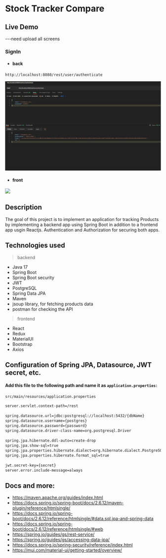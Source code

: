 # Stock Tracker Compare 
## Live Demo
---need upload all screens
### SignIn
* #### back
`http://localhost:8080/rest/user/authenticate`  

<img width="600" src="https://github.com/akamary/StockTrackerCompare/blob/master/gifs/POST_signInBack.png">

* #### front  

<img width="600" src="https://github.com/akamary/StockTrackerCompare/blob/master/gifs/SignIn.gif">

## Description
The goal of this project is to implement an application for tracking Products by implementing a backend app using Spring Boot in addition to a frontend app usgin Reactjs.
Authentication and Authorization for securing both apps.

## Technologies used
>backend
* Java 17
* Spring Boot
* Spring Boot security
* JWT
* PostgreSQL
* Spring Data JPA
* Maven
* jsoup library, for fetching products data
* postman for checking the API

>frontend
* React
* Redux
* MaterialUI
* Bootstrap
* Axios

## Configuration of Spring JPA, Datasource, JWT secret, etc.
 #### Add this file to the following path and name it as `application.properties`: 
`src/main/resources/application.properties`
  
```
server.servlet.context-path=/rest

spring.datasource.url=jdbc:postgresql://localhost:5432/{dbName}
spring.datasource.username={postgres}
spring.datasource.password={password}
spring.datasource.driver-class-name=org.postgresql.Driver

spring.jpa.hibernate.ddl-auto=create-drop
spring.jpa.show-sql=true
spring.jpa.properties.hibernate.dialect=org.hibernate.dialect.PostgreSQLDialect
spring.jpa.properties.hibernate.format_sql=true

jwt.secret-key={secret}
server.error.include-message=always
```


## Docs and more:
* https://maven.apache.org/guides/index.html
* https://docs.spring.io/spring-boot/docs/2.6.12/maven-plugin/reference/htmlsingle/
* https://docs.spring.io/spring-boot/docs/2.6.12/reference/htmlsingle/#data.sql.jpa-and-spring-data
* https://docs.spring.io/spring-boot/docs/2.6.12/reference/htmlsingle/#web
* https://spring.io/guides/gs/rest-service/
* https://spring.io/guides/gs/accessing-data-jpa/
* https://docs.spring.io/spring-security/reference/index.html
* https://mui.com/material-ui/getting-started/overview/
